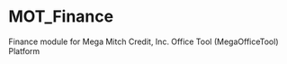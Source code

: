 MOT_Finance
===========

Finance module for Mega Mitch Credit, Inc. Office Tool (MegaOfficeTool) Platform
